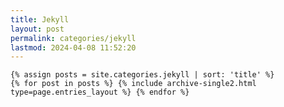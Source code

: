 ```yaml
---
title: Jekyll
layout: post
permalink: categories/jekyll
lastmod: 2024-04-08 11:52:20
---
```


    {% assign posts = site.categories.jekyll | sort: 'title' %}
    {% for post in posts %} {% include archive-single2.html type=page.entries_layout %} {% endfor %}
